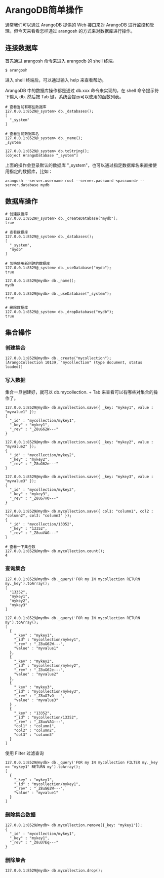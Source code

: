 # ArangoDB简单操作

通常我们可以通过 ArangoDB 提供的 Web 接口来对 ArangoDB 进行监控和管理。但今天来看看怎样通过 arangosh 的方式来对数据库进行操作。

## 连接数据库

首先通过 arangosh 命令来进入 arangodb 的 shell 终端。

``` shell
$ arangosh
```

进入 shell 终端后，可以通过输入 help 来查看帮助。

ArangoDB 中的数据库操作都是通过 db.xxx 命令来实现的，在 shell 命令提示符下输入 db. 然后按 Tab 键，系统会提示可以使用的函数列表。

``` shell
# 查看当前有哪些数据库
127.0.0.1:8529@_system> db._databases();
[ 
  "_system"
]

# 查看当前数据库名
127.0.0.1:8529@_system> db._name();
_system

127.0.0.1:8529@_system> db.toString();
[object ArangoDatabase "_system"]
```

上面的操作会登录默认的数据库 "_system"，也可以通过指定数据库名来直接使用指定的数据库，比如：

``` shell
arangosh --server.username root --server.password <password> --server.database mydb
```

## 数据库操作

``` shell
# 创建数据库
127.0.0.1:8529@_system> db._createDatabase("mydb");
true

# 查看数据库
127.0.0.1:8529@_system> db._databases();
[ 
  "_system", 
  "mydb" 
]

# 切换使用新创建的数据库
127.0.0.1:8529@_system> db._useDatabase("mydb");
true

127.0.0.1:8529@mydb> db._name();
mydb

127.0.0.1:8529@mydb> db._useDatabase("_system");
true

# 删除数据库
127.0.0.1:8529@_system> db._dropDatabase("mydb");
true
```

## 集合操作

### 创建集合

``` shell
127.0.0.1:8529@mydb> db._create("mycollection");
[ArangoCollection 10139, "mycollection" (type document, status loaded)]
```

### 写入数据

集合一旦创建好，就可以 db.mycollection. + Tab 来查看可以有哪些对集合的操作了。

``` shell
127.0.0.1:8529@mydb> db.mycollection.save({ _key: "mykey1", value : "myvalue1" });
{ 
  "_id" : "mycollection/mykey1", 
  "_key" : "mykey1", 
  "_rev" : "_Z8uG62W---" 
}

127.0.0.1:8529@mydb> db.mycollection.save({ _key: "mykey2", value : "myvalue2" });
{ 
  "_id" : "mycollection/mykey2", 
  "_key" : "mykey2", 
  "_rev" : "_Z8uG62e---" 
}

127.0.0.1:8529@mydb> db.mycollection.save({ _key: "mykey3", value : "myvalue3" });
{ 
  "_id" : "mycollection/mykey3", 
  "_key" : "mykey3", 
  "_rev" : "_Z8uG7vO---" 
}

127.0.0.1:8529@mydb> db.mycollection.save({ col1: "column1", col2 : "column2", col3: "column3" });
{ 
  "_id" : "mycollection/13352", 
  "_key" : "13352", 
  "_rev" : "_Z8uuVAG---" 
}

# 查看一下集合数
127.0.0.1:8529@mydb> db.mycollection.count();
4
```

### 查询集合

``` shell
127.0.0.1:8529@mydb> db._query('FOR my IN mycollection RETURN my._key').toArray();
[ 
  "13352",
  "mykey1", 
  "mykey2", 
  "mykey3" 
]

127.0.0.1:8529@mydb> db._query('FOR my IN mycollection RETURN my').toArray();
[ 
  { 
    "_key" : "mykey1", 
    "_id" : "mycollection/mykey1", 
    "_rev" : "_Z8uG62W---", 
    "value" : "myvalue1" 
  }, 
  { 
    "_key" : "mykey2", 
    "_id" : "mycollection/mykey2", 
    "_rev" : "_Z8uG62e---", 
    "value" : "myvalue2" 
  }, 
  { 
    "_key" : "mykey3", 
    "_id" : "mycollection/mykey3", 
    "_rev" : "_Z8uG7vO---", 
    "value" : "myvalue3" 
  } ,
  { 
    "_key" : "13352", 
    "_id" : "mycollection/13352", 
    "_rev" : "_Z8uuVAG---", 
    "col1" : "column1", 
    "col2" : "column2", 
    "col3" : "column3" 
  } 
]
```

使用 Filter 过滤查询

``` shell
127.0.0.1:8529@mydb> db._query('FOR my IN mycollection FILTER my._key == "mykey1" RETURN my').toArray();
[ 
  { 
    "_key" : "mykey1", 
    "_id" : "mycollection/mykey1", 
    "_rev" : "_Z8uG62W---", 
    "value" : "myvalue1" 
  } 
]
```

### 删除集合数据

``` shell
127.0.0.1:8529@mydb> db.mycollection.remove({_key: "mykey1"});
{ 
  "_id" : "mycollection/mykey1", 
  "_key" : "mykey1", 
  "_rev" : "_Z8uU7Eq---" 
}
```

### 删除集合

``` shell
127.0.0.1:8529@mydb> db.mycollection.drop();
```
